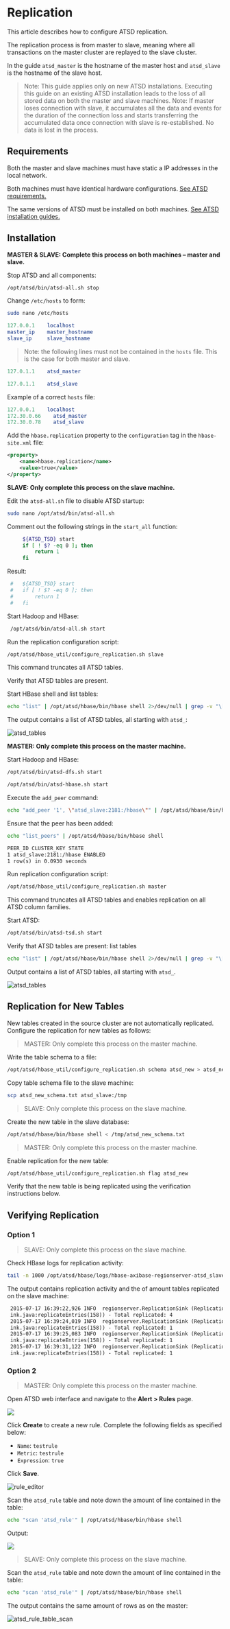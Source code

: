 # Replication

This article describes how to configure ATSD replication.

The replication process is from master to slave, meaning where all transactions on the master
cluster are replayed to the slave cluster.

In the guide `atsd_master` is the hostname of the master host and
`atsd_slave` is the hostname of the slave host.

> Note: This guide applies only on new ATSD installations.
Executing this guide on an existing ATSD installation leads to the
loss of all stored data on both the master and slave machines.
> Note: If master loses connection with slave, it accumulates all the
data and events for the duration of the connection loss and starts
transferring the accumulated data once connection with slave is
re-established. No data is lost in the process.

## Requirements

Both the master and slave machines must have static a IP addresses in the
local network.

Both machines must have identical hardware configurations. [See ATSD
requirements.](requirements.md)

The same versions of ATSD must be installed on both machines. [See ATSD
installation
guides.](../installation/README.md "ATSD Install Guides")

## Installation

**MASTER & SLAVE: Complete this process on both machines
– master and slave.**

Stop ATSD and all components:

```sh
/opt/atsd/bin/atsd-all.sh stop
```

Change `/etc/hosts` to form:

```sh
sudo nano /etc/hosts
```

```elm
127.0.0.1    localhost
master_ip    master_hostname
slave_ip     slave_hostname
```

> Note: the following lines must not be contained in the `hosts` file.
This is the case for both master and slave.

```elm
127.0.1.1    atsd_master
```

```elm
127.0.1.1    atsd_slave
```

Example of a correct `hosts` file:

```elm
127.0.0.1    localhost
172.30.0.66    atsd_master
172.30.0.78    atsd_slave
```

Add the `hbase.replication` property to the `configuration` tag in the
`hbase-site.xml` file:

```xml
<property>
    <name>hbase.replication</name>
    <value>true</value>
</property>
```

**SLAVE: Only complete this process on the slave
machine.**

Edit the `atsd-all.sh` file to disable ATSD startup:

```sh
sudo nano /opt/atsd/bin/atsd-all.sh
```

Comment out the following strings in the `start_all` function:

```bash
     ${ATSD_TSD} start
     if [ ! $? -eq 0 ]; then
         return 1
     fi
```

Result:

```bash
 #   ${ATSD_TSD} start
 #   if [ ! $? -eq 0 ]; then
 #       return 1
 #   fi
```

Start Hadoop and HBase:

```sh
 /opt/atsd/bin/atsd-all.sh start
```

Run the replication configuration script:

```sh
/opt/atsd/hbase_util/configure_replication.sh slave
```

This command truncates all ATSD tables.

Verify that ATSD tables are present.

Start HBase shell and list tables:

```sh
echo "list" | /opt/atsd/hbase/bin/hbase shell 2>/dev/null | grep -v "\["
```

The output contains a list of ATSD tables, all starting with `atsd_`:

![](./images/atsd_tables.png "atsd_tables")

**MASTER: Only complete this process on the
master machine.**

Start Hadoop and HBase:

```sh
/opt/atsd/bin/atsd-dfs.sh start
```

```sh
/opt/atsd/bin/atsd-hbase.sh start
```

Execute the `add_peer` command:

```sh
echo "add_peer '1', \"atsd_slave:2181:/hbase\"" | /opt/atsd/hbase/bin/hbase shell
```

Ensure that the peer has been added:

```sh
echo "list_peers" | /opt/atsd/hbase/bin/hbase shell
```

```txt
PEER_ID CLUSTER_KEY STATE
1 atsd_slave:2181:/hbase ENABLED
1 row(s) in 0.0930 seconds
```

Run replication configuration script:

```sh
/opt/atsd/hbase_util/configure_replication.sh master
```

This command truncates all ATSD tables and enables replication on all
ATSD column families.

Start ATSD:

```sh
/opt/atsd/bin/atsd-tsd.sh start
```

Verify that ATSD tables are present: list tables

```sh
echo "list" | /opt/atsd/hbase/bin/hbase shell 2>/dev/null | grep -v "\["
```

Output contains a list of ATSD tables, all starting with `atsd_`.

![](./images/atsd_tables.png "atsd_tables")

## Replication for New Tables

New tables created in the source cluster are not automatically replicated. Configure the replication for new tables as follows:

> MASTER: Only complete this process on the master machine.

Write the table schema to a file:

```sh
/opt/atsd/hbase_util/configure_replication.sh schema atsd_new > atsd_new_schema.txt
```

Copy table schema file to the slave machine:

```sh
scp atsd_new_schema.txt atsd_slave:/tmp
```

> SLAVE: Only complete this process on the slave machine.

Create the new table in the slave database:

```sh
/opt/atsd/hbase/bin/hbase shell < /tmp/atsd_new_schema.txt
```

> MASTER: Only complete this process on the master machine.

Enable replication for the new table:

```sh
/opt/atsd/hbase_util/configure_replication.sh flag atsd_new
```

Verify that the new table is being replicated using the verification
instructions below.

## Verifying Replication

### Option 1

> SLAVE: Only complete this process on the slave machine.

Check HBase logs for replication activity:

```sh
tail -n 1000 /opt/atsd/hbase/logs/hbase-axibase-regionserver-atsd_slave.log | grep replicated
```

The output contains replication activity and the of amount tables replicated on the slave machine:

```txt
 2015-07-17 16:39:22,926 INFO  regionserver.ReplicationSink (ReplicationS
 ink.java:replicateEntries(158)) - Total replicated: 4
 2015-07-17 16:39:24,019 INFO  regionserver.ReplicationSink (ReplicationS
 ink.java:replicateEntries(158)) - Total replicated: 1
 2015-07-17 16:39:25,083 INFO  regionserver.ReplicationSink (ReplicationS
 ink.java:replicateEntries(158)) - Total replicated: 1
 2015-07-17 16:39:31,122 INFO  regionserver.ReplicationSink (ReplicationS
 ink.java:replicateEntries(158)) - Total replicated: 1
```

### Option 2

> MASTER: Only complete this process on the master machine.

Open ATSD web interface and navigate to the **Alert > Rules** page.

![](./images/atsd_rules_new.png)

Click **Create** to create a new rule. Complete the following
fields as specified below:

* `Name`: `testrule`
* `Metric`: `testrule`
* `Expression`: `true`

Click **Save**.

![](./images/rule_editor.png "rule_editor")

Scan the `atsd_rule` table and note down the amount of line contained in the
table:

```sh
echo "scan 'atsd_rule'" | /opt/atsd/hbase/bin/hbase shell
```

Output:

![](./images/atsd_rule_table_scan1.png)

> SLAVE: Only complete this process on the slave machine.

Scan the `atsd_rule` table and note down the amount of line contained in the
table:

```sh
echo "scan 'atsd_rule'" | /opt/atsd/hbase/bin/hbase shell
```

The output contains the same amount of rows as on the master:

![](./images/atsd_rule_table_scan1.png "atsd_rule_table_scan")
